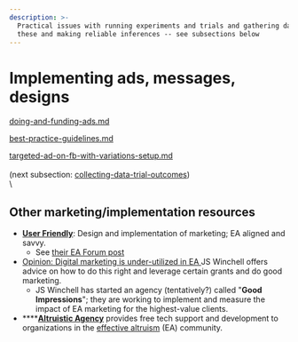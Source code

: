 ```yaml
---
description: >-
  Practical issues with running experiments and trials and gathering data on
  these and making reliable inferences -- see subsections below
---
```


# Implementing ads, messages, designs

[doing-and-funding-ads.md](doing-and-funding-ads.md "mention")

[best-practice-guidelines.md](best-practice-guidelines.md "mention")

[targeted-ad-on-fb-with-variations-setup.md](targeted-ad-on-fb-with-variations-setup.md "mention")\
\
(next subsection: [collecting-data-trial-outcomes](../collecting-data-trial-outcomes/ "mention"))\
\


## Other marketing/implementation resources

* [**User Friendly**](https://www.userfriendly.org.uk/): Design and implementation of marketing; EA aligned and savvy.&#x20;
  * See [their EA Forum post](https://forum.effectivealtruism.org/posts/6wqf96JJL5Njmsbxn/user-friendly-intro-post)&#x20;
* [Opinion: Digital marketing is under-utilized in EA ](https://forum.effectivealtruism.org/posts/cPCra34aCGrYzKcDF/opinion-digital-marketing-is-under-utilized-in-ea)JS Winchell offers advice on how to do this right and leverage certain grants and do good marketing.&#x20;
  * JS Winchell has started an agency (tentatively?) called "**Good Impressions**"; they are working to implement and measure the impact of EA marketing for the highest-value clients.&#x20;
* ****[**Altruistic Agency**](https://altruistic.agency/) provides free tech support and development to organizations in the [effective altruism](https://www.effectivealtruism.org/articles/introduction-to-effective-altruism/) (EA) community.

